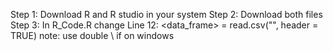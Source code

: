Step 1: Download R and R studio in your system 
Step 2: Download both files
Step 3: In R_Code.R change Line 12: <data_frame> = read.csv("<CSV file stored location>", header = TRUE)   note: use double \\ if on windows
